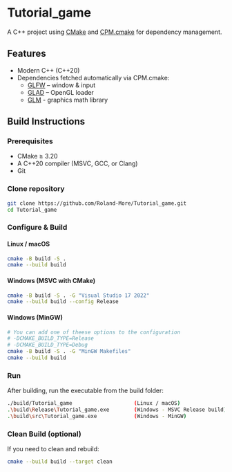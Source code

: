 # Tutorial_game

A C++ project using [CMake](https://cmake.org/) and [CPM.cmake](https://github.com/cpm-cmake/CPM.cmake) for dependency management.

## Features
- Modern C++ (C++20)
- Dependencies fetched automatically via CPM.cmake:
  - [GLFW](https://github.com/glfw/glfw) – window & input
  - [GLAD](https://github.com/Dav1dde/glad) – OpenGL loader
  - [GLM](https://github.com/g-truc/glm) - graphics math library

## Build Instructions

### Prerequisites
- CMake ≥ 3.20
- A C++20 compiler (MSVC, GCC, or Clang)
- Git

### Clone repository
```bash
git clone https://github.com/Roland-More/Tutorial_game.git
cd Tutorial_game
```

### Configure & Build

#### Linux / macOS
```bash
cmake -B build -S .
cmake --build build
```

#### Windows (MSVC with CMake)
```bash
cmake -B build -S . -G "Visual Studio 17 2022"
cmake --build build --config Release
```

#### Windows (MinGW)
```bash
# You can add one of theese options to the configuration
# -DCMAKE_BUILD_TYPE=Release
# -DCMAKE_BUILD_TYPE=Debug
cmake -B build -S . -G "MinGW Makefiles"
cmake --build build
```


### Run
After building, run the executable from the build folder:
```bash
./build/Tutorial_game                    (Linux / macOS)
.\build\Release\Tutorial_game.exe        (Windows - MSVC Release build)
.\build\src\Tutorial_game.exe            (Windows - MinGW)
```

### Clean Build (optional)
If you need to clean and rebuild:
```bash
cmake --build build --target clean
```
